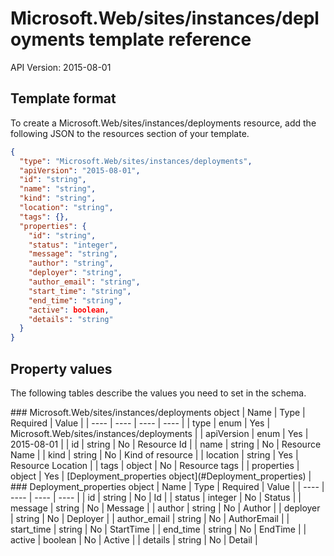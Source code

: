 # Microsoft.Web/sites/instances/deployments template reference
API Version: 2015-08-01
## Template format

To create a Microsoft.Web/sites/instances/deployments resource, add the following JSON to the resources section of your template.

```json
{
  "type": "Microsoft.Web/sites/instances/deployments",
  "apiVersion": "2015-08-01",
  "id": "string",
  "name": "string",
  "kind": "string",
  "location": "string",
  "tags": {},
  "properties": {
    "id": "string",
    "status": "integer",
    "message": "string",
    "author": "string",
    "deployer": "string",
    "author_email": "string",
    "start_time": "string",
    "end_time": "string",
    "active": boolean,
    "details": "string"
  }
}
```
## Property values

The following tables describe the values you need to set in the schema.

<a id="Microsoft.Web/sites/instances/deployments" />
### Microsoft.Web/sites/instances/deployments object
|  Name | Type | Required | Value |
|  ---- | ---- | ---- | ---- |
|  type | enum | Yes | Microsoft.Web/sites/instances/deployments |
|  apiVersion | enum | Yes | 2015-08-01 |
|  id | string | No | Resource Id |
|  name | string | No | Resource Name |
|  kind | string | No | Kind of resource |
|  location | string | Yes | Resource Location |
|  tags | object | No | Resource tags |
|  properties | object | Yes | [Deployment_properties object](#Deployment_properties) |


<a id="Deployment_properties" />
### Deployment_properties object
|  Name | Type | Required | Value |
|  ---- | ---- | ---- | ---- |
|  id | string | No | Id |
|  status | integer | No | Status |
|  message | string | No | Message |
|  author | string | No | Author |
|  deployer | string | No | Deployer |
|  author_email | string | No | AuthorEmail |
|  start_time | string | No | StartTime |
|  end_time | string | No | EndTime |
|  active | boolean | No | Active |
|  details | string | No | Detail |

